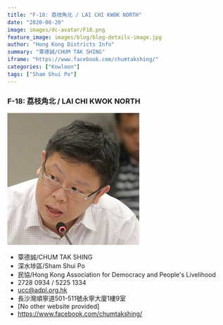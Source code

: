 ```yaml
---
title: "F-18: 荔枝角北 / LAI CHI KWOK NORTH"
date: "2020-08-20"
image: images/dc-avatar/F18.png
feature_image: images/blog/blog-details-image.jpg
author: "Hong Kong Districts Info"
summary: "覃德誠/CHUM TAK SHING"
iframe: "https://www.facebook.com/chumtakshing/"
categories: ["Kowloon"]
tags: ["Sham Shui Po"]
---
```


### F-18: 荔枝角北 / LAI CHI KWOK NORTH  
![](/images/dc-avatar/F18.png)  

 - 覃德誠/CHUM TAK SHING  
 - 深水埗區/Sham Shui Po  
 - 民協/Hong Kong Association for Democracy and People's Livelihood  
 - 2728 0934 / 5225 1334  
 - ucc@adpl.org.hk  
 - 長沙灣順寧道501-511號永寧大廈1樓9室  
 - [No other website provided]  
 - https://www.facebook.com/chumtakshing/
